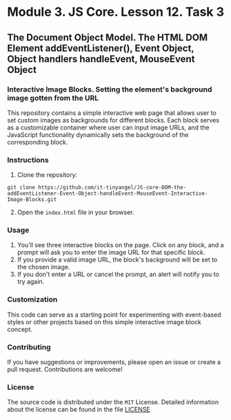 # Module 3. JS Core. Lesson 12. Task 3

## The Document Object Model. The HTML DOM Element addEventListener(), Event Object, Object handlers handleEvent, MouseEvent Object

### Interactive Image Blocks. Setting the element's background image gotten from the URL

This repository contains a simple interactive web page that allows user to set custom images as backgrounds for different blocks. Each block serves as a customizable container where user can input image URLs, and the JavaScript functionality dynamically sets the background of the corresponding block.

### Instructions

1. Clone the repository:
```
git clone https://github.com/it-tinyangel/JS-core-DOM-the-addEventListener-Event-Object-handleEvent-MouseEvent-Interactive-Image-Blocks.git
```
2. Open the `index.html` file in your browser.

### Usage

1. You'll see three interactive blocks on the page. Click on any block, and a prompt will ask you to enter the image URL for that specific block.
3. If you provide a valid image URL, the block's background will be set to the chosen image.
4. If you don't enter a URL or cancel the prompt, an alert will notify you to try again.

### Customization

This code can serve as a starting point for experimenting with event-based styles or other projects based on this simple interactive image block concept.

### Contributing

If you have suggestions or improvements, please open an issue or create a pull request. Contributions are welcome!

### License

The source code is distributed under the `MIT` License. Detailed information about the license can be found in the file [LICENSE](https://github.com/it-tinyangel/JS-core-DOM-the-addEventListener-Event-Object-handleEvent-MouseEvent-Set-background-from-URL/blob/main/LICENSE)
